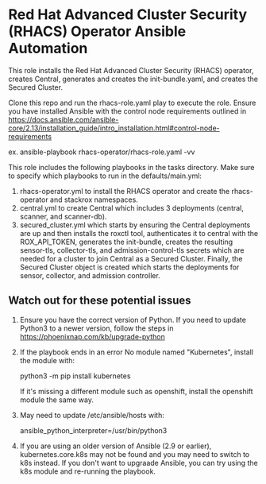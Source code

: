# Red Hat Advanced Cluster Security (RHACS) Operator Ansible Automation

This role installs the Red Hat Advanced Cluster Security (RHACS) operator, creates Central, generates and creates the init-bundle.yaml, and creates the Secured Cluster.  

Clone this repo and run the rhacs-role.yaml play to execute the role.  Ensure you have installed Ansible with the control node requirements outlined in https://docs.ansible.com/ansible-core/2.13/installation_guide/intro_installation.html#control-node-requirements

ex. ansible-playbook rhacs-operator/rhacs-role.yaml -vv

This role includes the following playbooks in the tasks directory.  Make sure to specify which playbooks to run in the defaults/main.yml:

1. rhacs-operator.yml to install the RHACS operator and create the rhacs-operator and stackrox namespaces.
2. central.yml to create Central which includes 3 deployments (central, scanner, and scanner-db).
3. secured_cluster.yml which starts by ensuring the Central deployments are up and then installs the roxctl tool, authenticates it to central with the ROX_API_TOKEN, generates the init-bundle, creates the resulting sensor-tls, collector-tls, and admission-control-tls secrets which are needed for a cluster to join Central as a Secured Cluster.  Finally, the Secured Cluster object is created which starts the deployments for sensor, collector, and admission controller.


## Watch out for these potential issues

1) Ensure you have the correct version of Python.  If you need to update Python3 to a newer version, follow the steps in https://phoenixnap.com/kb/upgrade-python

2) If the playbook ends in an error No module named "Kubernetes", install the module with:

   python3 -m pip install kubernetes

   If it's missing a different module such as openshift, install the openshift module the same way.

3) May need to update /etc/ansible/hosts with:

   ansible_python_interpreter=/usr/bin/python3
   
4) If you are using an older version of Ansible (2.9 or earlier), kubernetes.core.k8s may not be found and you may need to switch to k8s instead.  If you don't want to upgraade Ansible, you can try using the k8s module and re-running the playbook.

   
